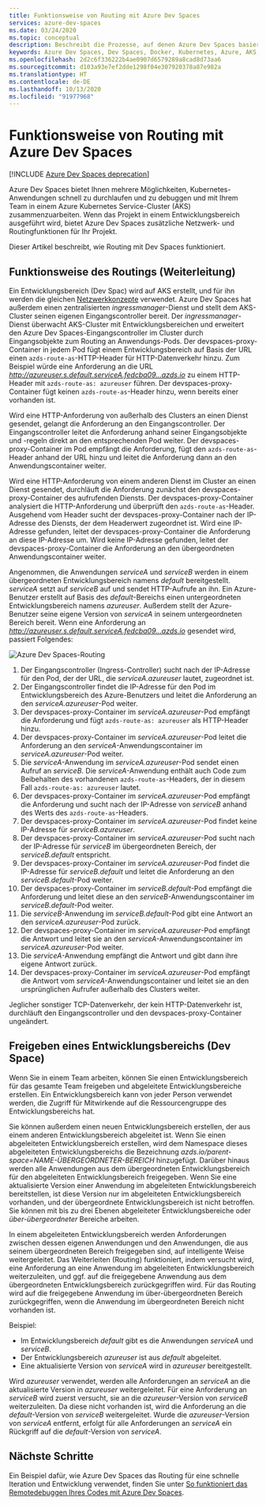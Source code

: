 ```yaml
---
title: Funktionsweise von Routing mit Azure Dev Spaces
services: azure-dev-spaces
ms.date: 03/24/2020
ms.topic: conceptual
description: Beschreibt die Prozesse, auf denen Azure Dev Spaces basiert, und die Funktionsweise von Routing
keywords: Azure Dev Spaces, Dev Spaces, Docker, Kubernetes, Azure, AKS, Azure Kubernetes Service, Container
ms.openlocfilehash: 2d2c6f336222b4ae0907d6579289a8cad8d73aa6
ms.sourcegitcommit: d103a93e7ef2dde1298f04e307920378a87e982a
ms.translationtype: HT
ms.contentlocale: de-DE
ms.lasthandoff: 10/13/2020
ms.locfileid: "91977968"
---
```

# <a name="how-routing-works-with-azure-dev-spaces"></a>Funktionsweise von Routing mit Azure Dev Spaces

[!INCLUDE [Azure Dev Spaces deprecation](../../includes/dev-spaces-deprecation.md)]

Azure Dev Spaces bietet Ihnen mehrere Möglichkeiten, Kubernetes-Anwendungen schnell zu durchlaufen und zu debuggen und mit Ihrem Team in einem Azure Kubernetes Service-Cluster (AKS) zusammenzuarbeiten. Wenn das Projekt in einem Entwicklungsbereich ausgeführt wird, bietet Azure Dev Spaces zusätzliche Netzwerk- und Routingfunktionen für Ihr Projekt.

Dieser Artikel beschreibt, wie Routing mit Dev Spaces funktioniert.

## <a name="how-routing-works"></a>Funktionsweise des Routings (Weiterleitung)

Ein Entwicklungsbereich (Dev Spac) wird auf AKS erstellt, und für ihn werden die gleichen [Netzwerkkonzepte](../aks/concepts-network.md) verwendet. Azure Dev Spaces hat außerdem einen zentralisierten *ingressmanager*-Dienst und stellt dem AKS-Cluster seinen eigenen Eingangscontroller bereit. Der *ingressmanager*-Dienst überwacht AKS-Cluster mit Entwicklungsbereichen und erweitert den Azure Dev Spaces-Eingangscontroller im Cluster durch Eingangsobjekte zum Routing an Anwendungs-Pods. Der devspaces-proxy-Container in jedem Pod fügt einem Entwicklungsbereich auf Basis der URL einen `azds-route-as`-HTTP-Header für HTTP-Datenverkehr hinzu. Zum Beispiel würde eine Anforderung an die URL *http://azureuser.s.default.serviceA.fedcba09...azds.io* zu einem HTTP-Header mit `azds-route-as: azureuser` führen. Der devspaces-proxy-Container fügt keinen `azds-route-as`-Header hinzu, wenn bereits einer vorhanden ist.

Wird eine HTTP-Anforderung von außerhalb des Clusters an einen Dienst gesendet, gelangt die Anforderung an den Eingangscontroller. Der Eingangscontroller leitet die Anforderung anhand seiner Eingangsobjekte und -regeln direkt an den entsprechenden Pod weiter. Der devspaces-proxy-Container im Pod empfängt die Anforderung, fügt den `azds-route-as`-Header anhand der URL hinzu und leitet die Anforderung dann an den Anwendungscontainer weiter.

Wird eine HTTP-Anforderung von einem anderen Dienst im Cluster an einen Dienst gesendet, durchläuft die Anforderung zunächst den devspaces-proxy-Container des aufrufenden Diensts. Der devspaces-proxy-Container analysiert die HTTP-Anforderung und überprüft den `azds-route-as`-Header. Ausgehend vom Header sucht der devspaces-proxy-Container nach der IP-Adresse des Diensts, der dem Headerwert zugeordnet ist. Wird eine IP-Adresse gefunden, leitet der devspaces-proxy-Container die Anforderung an diese IP-Adresse um. Wird keine IP-Adresse gefunden, leitet der devspaces-proxy-Container die Anforderung an den übergeordneten Anwendungscontainer weiter.

Angenommen, die Anwendungen *serviceA* und *serviceB* werden in einem übergeordneten Entwicklungsbereich namens *default* bereitgestellt. *serviceA* setzt auf *serviceB* auf und sendet HTTP-Aufrufe an ihn. Ein Azure-Benutzer erstellt auf Basis des *default*-Bereichs einen untergeordneten Entwicklungsbereich namens *azureuser*. Außerdem stellt der Azure-Benutzer seine eigene Version von *serviceA* in seinem untergeordneten Bereich bereit. Wenn eine Anforderung an *http://azureuser.s.default.serviceA.fedcba09...azds.io* gesendet wird, passiert Folgendes:

![Azure Dev Spaces-Routing](media/how-dev-spaces-works/routing.svg)

1. Der Eingangscontroller (Ingress-Controller) sucht nach der IP-Adresse für den Pod, der der URL, die *serviceA.azureuser* lautet, zugeordnet ist.
1. Der Eingangscontroller findet die IP-Adresse für den Pod im Entwicklungsbereich des Azure-Benutzers und leitet die Anforderung an den *serviceA.azureuser*-Pod weiter.
1. Der devspaces-proxy-Container im *serviceA.azureuser*-Pod empfängt die Anforderung und fügt `azds-route-as: azureuser` als HTTP-Header hinzu.
1. Der devspaces-proxy-Container im *serviceA.azureuser*-Pod leitet die Anforderung an den *serviceA*-Anwendungscontainer im *serviceA.azureuser*-Pod weiter.
1. Die *serviceA*-Anwendung im *serviceA.azureuser*-Pod sendet einen Aufruf an *serviceB*. Die *serviceA*-Anwendung enthält auch Code zum Beibehalten des vorhandenen `azds-route-as`-Headers, der in diesem Fall `azds-route-as: azureuser` lautet.
1. Der devspaces-proxy-Container im *serviceA.azureuser*-Pod empfängt die Anforderung und sucht nach der IP-Adresse von *serviceB* anhand des Werts des `azds-route-as`-Headers.
1. Der devspaces-proxy-Container im *serviceA.azureuser*-Pod findet keine IP-Adresse für *serviceB.azureuser*.
1. Der devspaces-proxy-Container im *serviceA.azureuser*-Pod sucht nach der IP-Adresse für *serviceB* im übergeordneten Bereich, der *serviceB.default* entspricht.
1. Der devspaces-proxy-Container im *serviceA.azureuser*-Pod findet die IP-Adresse für *serviceB.default* und leitet die Anforderung an den *serviceB.default*-Pod weiter.
1. Der devspaces-proxy-Container im *serviceB.default*-Pod empfängt die Anforderung und leitet diese an den *serviceB*-Anwendungscontainer im *serviceB.default*-Pod weiter.
1. Die *serviceB*-Anwendung im *serviceB.default*-Pod gibt eine Antwort an den *serviceA.azureuser*-Pod zurück.
1. Der devspaces-proxy-Container im *serviceA.azureuser*-Pod empfängt die Antwort und leitet sie an den *serviceA*-Anwendungscontainer im *serviceA.azureuser*-Pod weiter.
1. Die *serviceA*-Anwendung empfängt die Antwort und gibt dann ihre eigene Antwort zurück.
1. Der devspaces-proxy-Container im *serviceA.azureuser*-Pod empfängt die Antwort vom *serviceA*-Anwendungscontainer und leitet sie an den ursprünglichen Aufrufer außerhalb des Clusters weiter.

Jeglicher sonstiger TCP-Datenverkehr, der kein HTTP-Datenverkehr ist, durchläuft den Eingangscontroller und den devspaces-proxy-Container ungeändert.

## <a name="sharing-a-dev-space"></a>Freigeben eines Entwicklungsbereichs (Dev Space)

Wenn Sie in einem Team arbeiten, können Sie einen Entwicklungsbereich für das gesamte Team freigeben und abgeleitete Entwicklungsbereiche erstellen. Ein Entwicklungsbereich kann von jeder Person verwendet werden, die Zugriff für Mitwirkende auf die Ressourcengruppe des Entwicklungsbereichs hat.

Sie können außerdem einen neuen Entwicklungsbereich erstellen, der aus einem anderen Entwicklungsbereich abgeleitet ist. Wenn Sie einen abgeleiteten Entwicklungsbereich erstellen, wird dem Namespace dieses abgeleiteten Entwicklungsbereichs die Bezeichnung *azds.io/parent-space=NAME-ÜBERGEORDNETER-BEREICH* hinzugefügt. Darüber hinaus werden alle Anwendungen aus dem übergeordneten Entwicklungsbereich für den abgeleiteten Entwicklungsbereich freigegeben. Wenn Sie eine aktualisierte Version einer Anwendung im abgeleiteten Entwicklungsbereich bereitstellen, ist diese Version nur im abgeleiteten Entwicklungsbereich vorhanden, und der übergeordnete Entwicklungsbereich ist nicht betroffen. Sie können mit bis zu drei Ebenen abgeleiteter Entwicklungsbereiche oder *über-übergeordneter* Bereiche arbeiten.

In einem abgeleiteten Entwicklungsbereich werden Anforderungen zwischen dessen eigenen Anwendungen und den Anwendungen, die aus seinem übergeordneten Bereich freigegeben sind, auf intelligente Weise weitergeleitet. Das Weiterleiten (Routing) funktioniert, indem versucht wird, eine Anforderung an eine Anwendung im abgeleiteten Entwicklungsbereich weiterzuleiten, und ggf. auf die freigegebene Anwendung aus dem übergeordneten Entwicklungsbereich zurückgegriffen wird. Für das Routing wird auf die freigegebene Anwendung im über-übergeordneten Bereich zurückgegriffen, wenn die Anwendung im übergeordneten Bereich nicht vorhanden ist.

Beispiel:
* Im Entwicklungsbereich *default* gibt es die Anwendungen *serviceA* und *serviceB*.
* Der Entwicklungsbereich *azureuser* ist aus *default* abgeleitet.
* Eine aktualisierte Version von *serviceA* wird in *azureuser* bereitgestellt.

Wird *azureuser* verwendet, werden alle Anforderungen an *serviceA* an die aktualisierte Version in *azureuser* weitergeleitet. Für eine Anforderung an *serviceB* wird zuerst versucht, sie an die *azureuser*-Version von *serviceB* weiterzuleiten. Da diese nicht vorhanden ist, wird die Anforderung an die *default*-Version von *serviceB* weitergeleitet. Wurde die *azureuser*-Version von *serviceA* entfernt, erfolgt für alle Anforderungen an *serviceA* ein Rückgriff auf die *default*-Version von *serviceA*.

## <a name="next-steps"></a>Nächste Schritte

Ein Beispiel dafür, wie Azure Dev Spaces das Routing für eine schnelle Iteration und Entwicklung verwendet, finden Sie unter [So funktioniert das Remotedebuggen Ihres Codes mit Azure Dev Spaces][how-it-works-remote-debugging].


[how-it-works-remote-debugging]: how-dev-spaces-works-remote-debugging.md